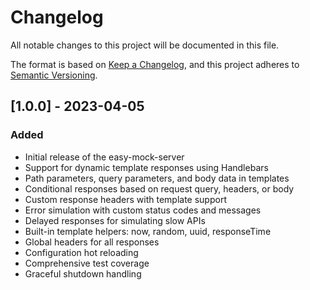 # Changelog

All notable changes to this project will be documented in this file.

The format is based on [Keep a Changelog](https://keepachangelog.com/en/1.0.0/),
and this project adheres to [Semantic Versioning](https://semver.org/spec/v2.0.0.html).

## [1.0.0] - 2023-04-05

### Added
- Initial release of the easy-mock-server
- Support for dynamic template responses using Handlebars
- Path parameters, query parameters, and body data in templates
- Conditional responses based on request query, headers, or body
- Custom response headers with template support
- Error simulation with custom status codes and messages
- Delayed responses for simulating slow APIs
- Built-in template helpers: now, random, uuid, responseTime
- Global headers for all responses
- Configuration hot reloading
- Comprehensive test coverage
- Graceful shutdown handling 